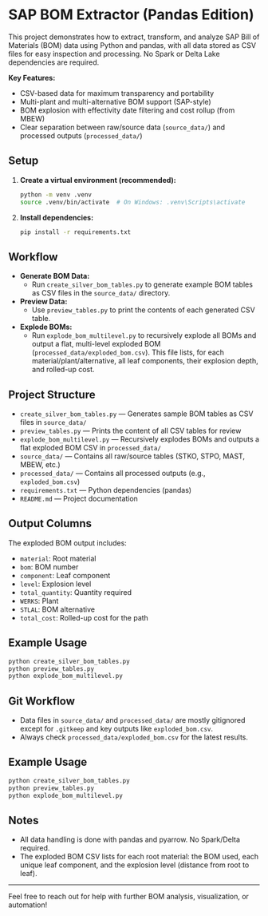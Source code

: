 # SAP BOM Extractor (Pandas Edition)

This project demonstrates how to extract, transform, and analyze SAP Bill of Materials (BOM) data using Python and pandas, with all data stored as CSV files for easy inspection and processing. No Spark or Delta Lake dependencies are required.

**Key Features:**
- CSV-based data for maximum transparency and portability
- Multi-plant and multi-alternative BOM support (SAP-style)
- BOM explosion with effectivity date filtering and cost rollup (from MBEW)
- Clear separation between raw/source data (`source_data/`) and processed outputs (`processed_data/`)

## Setup

1. **Create a virtual environment (recommended):**
   ```bash
   python -m venv .venv
   source .venv/bin/activate  # On Windows: .venv\Scripts\activate
   ```
2. **Install dependencies:**
   ```bash
   pip install -r requirements.txt
   ```

## Workflow

- **Generate BOM Data:**
  - Run `create_silver_bom_tables.py` to generate example BOM tables as CSV files in the `source_data/` directory.
- **Preview Data:**
  - Use `preview_tables.py` to print the contents of each generated CSV table.
- **Explode BOMs:**
  - Run `explode_bom_multilevel.py` to recursively explode all BOMs and output a flat, multi-level exploded BOM (`processed_data/exploded_bom.csv`). This file lists, for each material/plant/alternative, all leaf components, their explosion depth, and rolled-up cost.

## Project Structure

- `create_silver_bom_tables.py` — Generates sample BOM tables as CSV files in `source_data/`
- `preview_tables.py` — Prints the content of all CSV tables for review
- `explode_bom_multilevel.py` — Recursively explodes BOMs and outputs a flat exploded BOM CSV in `processed_data/`
- `source_data/` — Contains all raw/source tables (STKO, STPO, MAST, MBEW, etc.)
- `processed_data/` — Contains all processed outputs (e.g., `exploded_bom.csv`)
- `requirements.txt` — Python dependencies (pandas)
- `README.md` — Project documentation

## Output Columns

The exploded BOM output includes:
- `material`: Root material
- `bom`: BOM number
- `component`: Leaf component
- `level`: Explosion level
- `total_quantity`: Quantity required
- `WERKS`: Plant
- `STLAL`: BOM alternative
- `total_cost`: Rolled-up cost for the path

## Example Usage

```bash
python create_silver_bom_tables.py
python preview_tables.py
python explode_bom_multilevel.py
```

## Git Workflow

- Data files in `source_data/` and `processed_data/` are mostly gitignored except for `.gitkeep` and key outputs like `exploded_bom.csv`.
- Always check `processed_data/exploded_bom.csv` for the latest results.

## Example Usage

```bash
python create_silver_bom_tables.py
python preview_tables.py
python explode_bom_multilevel.py
```

## Notes
- All data handling is done with pandas and pyarrow. No Spark/Delta required.
- The exploded BOM CSV lists for each root material: the BOM used, each unique leaf component, and the explosion level (distance from root to leaf).

---

Feel free to reach out for help with further BOM analysis, visualization, or automation!
